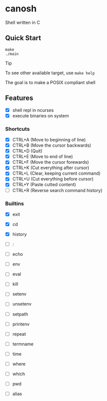# canosh
Shell written in C

## Quick Start

```
make
./main
```

> [!TIP]
> To see other available target, use `make help`


The goal is to make a POSIX compliant shell

## Features

- [x] shell repl in ncurses
- [x] execute binaries on system
### Shortcuts
- [x] CTRL+A (Move to beginning of line)
- [x] CTRL+B (Move the cursor backwards)
- [x] CTRL+D (Quit)
- [x] CTRL+E (Move to end of line)
- [x] CTRL+F (Move the cursor forewards)
- [x] CTRL+K (Cut everything after cursor)
- [x] CTRL+L (Clear, keeping current command)
- [x] CTRL+U (Cut everything before cursor)
- [x] CTRL+Y (Paste cutted content)
- [ ] CTRL+R (Reverse search command history)
### Builtins
- [x] exit
- [x] cd
- [x] history
- [ ] :
- [ ] echo
- [ ] env
- [ ] eval
- [ ] kill
- [ ] setenv
- [ ] unsetenv
- [ ] setpath
- [ ] printenv
- [ ] repeat
- [ ] termname
- [ ] time
- [ ] where
- [ ] which
- [ ] pwd
- [ ] alias

